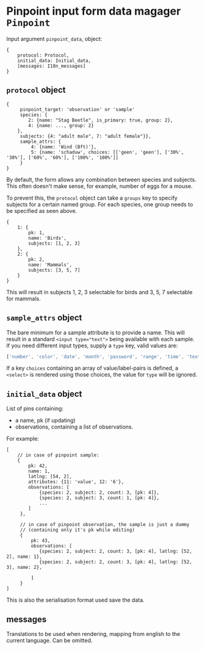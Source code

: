 # Pinpoint input form data magager `Pinpoint`

Input argument `pinpoint_data`, object:

```
{
    protocol: Protocol,
    initial_data: Initial_data,
    [messages: I18n_messages]
}
```

## `protocol` object
```
{
     pinpoint_target: 'observation' or 'sample'
     species: {
        2: {name: "Stag Beetle", is_primary: true, group: 2},
        4: {name: ..., group: 2}
    },
     subjects: {4: "adult male", 7: "adult female"}},
     sample_attrs: {
         4: {name: 'Wind (Bft)'},
         5: {name: 'schaduw', choices: [['geen', 'geen'], ['30%', '30%'], ['60%', '60%'], ['100%', '100%']]
     }
}
```
By default, the form allows any combination between species and subjects.
This often doesn't make sense, for example, number of eggs for a mouse.

To prevent this, the `protocol` object can take a `groups` key to specify subjects
for a certain named group. For each species, one group needs to be specified as seen above.

```
{
    1: {
        pk: 1,
        name: 'Birds',
        subjects: [1, 2, 3]
    },
    2: {
        pk: 2,
        name: 'Mammals',
        subjects: [3, 5, 7]
    }
}
```
This will result in subjects 1, 2, 3 selectable for birds and 3, 5, 7 selectable for mammals.

## `sample_attrs` object

The bare minimum for a sample attribute is to provide a name.
This will result in a standard `<input type="text">` being available with each sample.
If you need different input types, supply a `type` key, valid values are:

```JavaScript
['number', 'color', 'date', 'month', 'password', 'range', 'time', 'text']
```

If a key `choices` containing an array of value/label-pairs is defined, a `<select>` is rendered using those choices, the value for `type` will be ignored.

## `initial_data` object

List of pins containing:
   - a name, pk (if updating)
   - observations, containing a list of observations.

For example:
```
[
    // in case of pinpoint sample:
    {
        pk: 42,
        name: 1,
        latlng: [54, 2],
        attributes: {11: 'value', 12: '6'},
        observations: [
            {species: 2, subject: 2, count: 3, [pk: 4]},
            {species: 2, subject: 3, count: 1, [pk: 4]},
            ...
        ]
     },

     // in case of pinpoint observation, the sample is just a dummy
     // (containing only it's pk while editing)
     {
         pk: 43,
         observations: [
            {species: 2, subject: 2, count: 3, [pk: 4], latlng: [52, 2], name: 1},
            {species: 2, subject: 2, count: 3, [pk: 4], latlng: [52, 3], name: 2},

         ]
     }
]
```

This is also the serialisation format used save the data.

## messages

Translations to be used when rendering, mapping from english to the current language. Can be omitted.
